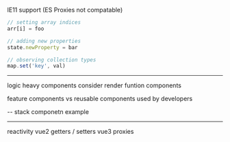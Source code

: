 IE11 support (ES Proxies not compatable)
```javascript
// setting array indices
arr[i] = foo

// adding new properties
state.newProperty = bar

// observing collection types
map.set('key', val)
```


---------
logic heavy components consider render funtion components

feature components vs reusable components used by developers

-- stack componetn example

----
reactivity 
  vue2 
    getters / setters
  vue3
    proxies

